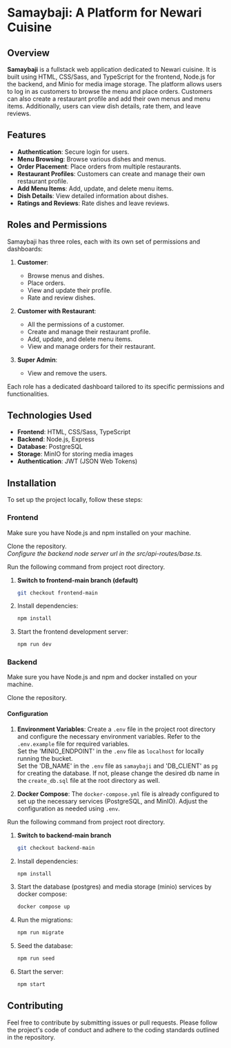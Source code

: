 # Samaybaji: A Platform for Newari Cuisine

## Overview

**Samaybaji** is a fullstack web application dedicated to Newari cuisine. It is built using HTML, CSS/Sass, and TypeScript for the frontend, Node.js for the backend, and Minio for media image storage. The platform allows users to log in as customers to browse the menu and place orders. Customers can also create a restaurant profile and add their own menus and menu items. Additionally, users can view dish details, rate them, and leave reviews.

## Features

- **Authentication**: Secure login for users.
- **Menu Browsing**: Browse various dishes and menus.
- **Order Placement**: Place orders from multiple restaurants.
- **Restaurant Profiles**: Customers can create and manage their own restaurant profile.
- **Add Menu Items**: Add, update, and delete menu items.
- **Dish Details**: View detailed information about dishes.
- **Ratings and Reviews**: Rate dishes and leave reviews.

## Roles and Permissions

Samaybaji has three roles, each with its own set of permissions and dashboards:

1. **Customer**:
   - Browse menus and dishes.
   - Place orders.
   - View and update their profile.
   - Rate and review dishes.

2. **Customer with Restaurant**:
   - All the permissions of a customer.
   - Create and manage their restaurant profile.
   - Add, update, and delete menu items.
   - View and manage orders for their restaurant.

3. **Super Admin**:
   - View and remove the users.

Each role has a dedicated dashboard tailored to its specific permissions and functionalities.

## Technologies Used

- **Frontend**: HTML, CSS/Sass, TypeScript
- **Backend**: Node.js, Express
- **Database**: PostgreSQL
- **Storage**: MinIO for storing media images
- **Authentication**: JWT (JSON Web Tokens)

## Installation

To set up the project locally, follow these steps:  
### Frontend
Make sure you have Node.js and npm installed on your machine.    

Clone the repository.  
*Configure the backend node server url in the src/api-routes/base.ts.*  

Run the following command from project root directory.
1. **Switch to frontend-main branch (default)**
   ```bash
   git checkout frontend-main
   ``` 
2. Install dependencies:

    ```bash
    npm install
    ```

3. Start the frontend development server:

    ```bash
    npm run dev
    ```

### Backend
Make sure you have Node.js and npm and docker installed on your machine.  

Clone the repository.

#### Configuration
1. **Environment Variables**: Create a `.env` file in the project root directory and configure the necessary environment variables. Refer to the `.env.example` file for required variables.    
Set the 'MINIO_ENDPOINT' in the `.env` file as `localhost` for locally running the bucket.    
Set the 'DB_NAME' in the `.env` file as `samaybaji` and 'DB_CLIENT' as `pg` for creating the database.   If not, please change the desired db name in the `create_db.sql` file at the root directory as well.    


2. **Docker Compose**: The `docker-compose.yml` file is already configured to set up the necessary services (PostgreSQL, and MinIO). Adjust the configuration as needed using `.env`.


Run the following command from project root directory.
1. **Switch to backend-main branch**
   ```bash
   git checkout backend-main
   ``` 
2. Install dependencies:

    ```bash
    npm install
    ```

3. Start the database (postgres) and media storage (minio) services by docker compose:

    ```bash
    docker compose up
    ```
4. Run the migrations:

    ```bash
    npm run migrate
    ```
5. Seed the database:

    ```bash
    npm run seed
    ```
6. Start the server:

    ```bash
    npm start
    ```

## Contributing

Feel free to contribute by submitting issues or pull requests. Please follow the project's code of conduct and adhere to the coding standards outlined in the repository.
